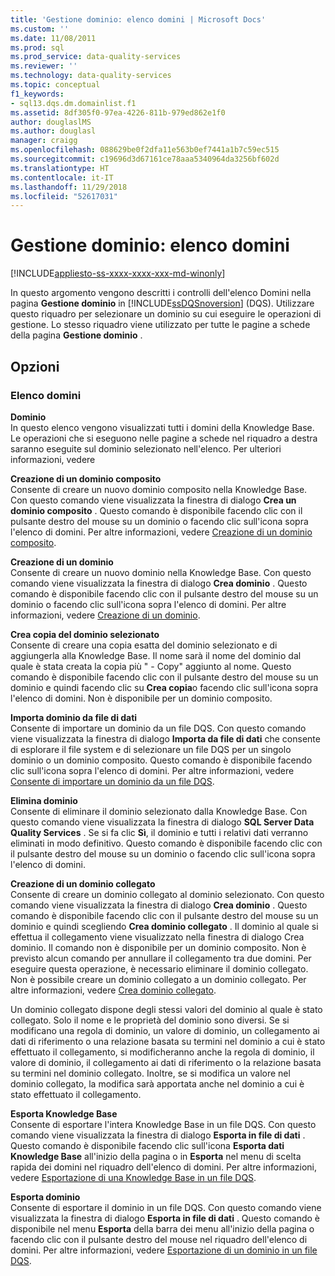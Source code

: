 ```yaml
---
title: 'Gestione dominio: elenco domini | Microsoft Docs'
ms.custom: ''
ms.date: 11/08/2011
ms.prod: sql
ms.prod_service: data-quality-services
ms.reviewer: ''
ms.technology: data-quality-services
ms.topic: conceptual
f1_keywords:
- sql13.dqs.dm.domainlist.f1
ms.assetid: 8df305f0-97ea-4226-811b-979ed862e1f0
author: douglaslMS
ms.author: douglasl
manager: craigg
ms.openlocfilehash: 088629be0f2dfa11e563b0ef7441a1b7c59ec515
ms.sourcegitcommit: c19696d3d67161ce78aaa5340964da3256bf602d
ms.translationtype: HT
ms.contentlocale: it-IT
ms.lasthandoff: 11/29/2018
ms.locfileid: "52617031"
---
```

# <a name="domain-management-domain-list"></a>Gestione dominio: elenco domini

[!INCLUDE[appliesto-ss-xxxx-xxxx-xxx-md-winonly](../includes/appliesto-ss-xxxx-xxxx-xxx-md-winonly.md)]

  In questo argomento vengono descritti i controlli dell'elenco Domini nella pagina **Gestione dominio** in [!INCLUDE[ssDQSnoversion](../includes/ssdqsnoversion-md.md)] (DQS). Utilizzare questo riquadro per selezionare un dominio su cui eseguire le operazioni di gestione. Lo stesso riquadro viene utilizzato per tutte le pagine a schede della pagina **Gestione dominio** .  
  
## <a name="options"></a>Opzioni  
  
### <a name="domains-list"></a>Elenco domini  
 **Dominio**  
 In questo elenco vengono visualizzati tutti i domini della Knowledge Base. Le operazioni che si eseguono nelle pagine a schede nel riquadro a destra saranno eseguite sul dominio selezionato nell'elenco. Per ulteriori informazioni, vedere  
  
 **Creazione di un dominio composito**  
 Consente di creare un nuovo dominio composito nella Knowledge Base. Con questo comando viene visualizzata la finestra di dialogo **Crea un dominio composito** . Questo comando è disponibile facendo clic con il pulsante destro del mouse su un dominio o facendo clic sull'icona sopra l'elenco di domini. Per altre informazioni, vedere [Creazione di un dominio composito](../data-quality-services/create-a-composite-domain.md).  
  
 **Creazione di un dominio**  
 Consente di creare un nuovo dominio nella Knowledge Base. Con questo comando viene visualizzata la finestra di dialogo **Crea dominio** . Questo comando è disponibile facendo clic con il pulsante destro del mouse su un dominio o facendo clic sull'icona sopra l'elenco di domini. Per altre informazioni, vedere [Creazione di un dominio](../data-quality-services/create-a-domain.md).  
  
 **Crea copia del dominio selezionato**  
 Consente di creare una copia esatta del dominio selezionato e di aggiungerla alla Knowledge Base. Il nome sarà il nome del dominio dal quale è stata creata la copia più " - Copy" aggiunto al nome. Questo comando è disponibile facendo clic con il pulsante destro del mouse su un dominio e quindi facendo clic su **Crea copia**o facendo clic sull'icona sopra l'elenco di domini. Non è disponibile per un dominio composito.  
  
 **Importa dominio da file di dati**  
 Consente di importare un dominio da un file DQS. Con questo comando viene visualizzata la finestra di dialogo **Importa da file di dati** che consente di esplorare il file system e di selezionare un file DQS per un singolo dominio o un dominio composito. Questo comando è disponibile facendo clic sull'icona sopra l'elenco di domini. Per altre informazioni, vedere [Consente di importare un dominio da un file DQS](../data-quality-services/import-a-domain-from-a-dqs-file.md).  
  
 **Elimina dominio**  
 Consente di eliminare il dominio selezionato dalla Knowledge Base. Con questo comando viene visualizzata la finestra di dialogo **SQL Server Data Quality Services** . Se si fa clic **Sì**, il dominio e tutti i relativi dati verranno eliminati in modo definitivo. Questo comando è disponibile facendo clic con il pulsante destro del mouse su un dominio o facendo clic sull'icona sopra l'elenco di domini.  
  
 **Creazione di un dominio collegato**  
 Consente di creare un dominio collegato al dominio selezionato. Con questo comando viene visualizzata la finestra di dialogo **Crea dominio** . Questo comando è disponibile facendo clic con il pulsante destro del mouse su un dominio e quindi scegliendo **Crea dominio collegato** . Il dominio al quale si effettua il collegamento viene visualizzato nella finestra di dialogo Crea dominio. Il comando non è disponibile per un dominio composito. Non è previsto alcun comando per annullare il collegamento tra due domini. Per eseguire questa operazione, è necessario eliminare il dominio collegato. Non è possibile creare un dominio collegato a un dominio collegato. Per altre informazioni, vedere [Crea dominio collegato](../data-quality-services/create-a-linked-domain.md).  
  
 Un dominio collegato dispone degli stessi valori del dominio al quale è stato collegato. Solo il nome e le proprietà del dominio sono diversi. Se si modificano una regola di dominio, un valore di dominio, un collegamento ai dati di riferimento o una relazione basata su termini nel dominio a cui è stato effettuato il collegamento, si modificheranno anche la regola di dominio, il valore di dominio, il collegamento ai dati di riferimento o la relazione basata su termini nel dominio collegato. Inoltre, se si modifica un valore nel dominio collegato, la modifica sarà apportata anche nel dominio a cui è stato effettuato il collegamento.  
  
 **Esporta Knowledge Base**  
 Consente di esportare l'intera Knowledge Base in un file DQS. Con questo comando viene visualizzata la finestra di dialogo **Esporta in file di dati** . Questo comando è disponibile facendo clic sull'icona **Esporta dati Knowledge Base** all'inizio della pagina o in **Esporta** nel menu di scelta rapida dei domini nel riquadro dell'elenco di domini. Per altre informazioni, vedere [Esportazione di una Knowledge Base in un file DQS](../data-quality-services/export-a-knowledge-base-to-a-dqs-file.md).  
  
 **Esporta dominio**  
 Consente di esportare il dominio in un file DQS. Con questo comando viene visualizzata la finestra di dialogo **Esporta in file di dati** . Questo comando è disponibile nel menu **Esporta** della barra dei menu all'inizio della pagina o facendo clic con il pulsante destro del mouse nel riquadro dell'elenco di domini. Per altre informazioni, vedere [Esportazione di un dominio in un file DQS](../data-quality-services/export-a-domain-to-a-dqs-file.md).  
  
  

